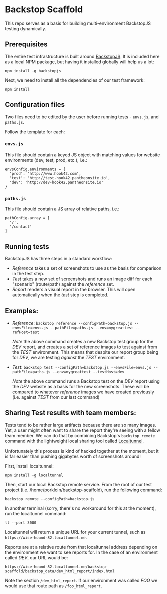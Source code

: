# Backstop Scaffold

This repo serves as a basis for building multi-environment BackstopJS testing dynamically.

## Prerequisites

The entire test infrastructure is built around [BackstopJS](https://github.com/garris/BackstopJS). It is included here as a local NPM package, but having it installed globally will help us a lot:

`npm install -g backstopjs`

Next, we need to install all the dependencies of our test framework:

`npm install`

## Configuration files

Two files need to be edited by the user before running tests - `envs.js`, and `paths.js`.

Follow the template for each:

### `envs.js`

This file should contain a keyed JS object with matching values for website environments (dev, test, prod, etc.), i.e.:

```
envsConfig.environments = {
  'prod': 'http://www.hook42.com',
  'test': 'http://test-hook42.pantheonsite.io',
  'dev': 'http://dev-hook42.pantheonsite.io'
}
```

### `paths.js`

This file should contain a JS array of relative paths, i.e.:

```
pathConfig.array = [
  '/',
  '/contact'
]
```


## Running tests

BackstopJS has three steps in a standard workflow:

- *Reference* takes a set of screenshots to use as the basis for comparison in the test step.
- *Test* takes a new set of screenshots and runs an image diff for each "scenario" (route/path) against the _reference_ set.
- *Report* renders a visual report in the browser. This will open automatically when the _test_ step is completed.

## Examples:

- *Reference*: `backstop reference --configPath=backstop.js --envsFile=envs.js --pathFile=paths.js --env=mygreattest --refHost=test`

    *Note* the above command creates a new Backstop test group for the _DEV_ report, and creates a set of reference images to test against from the _TEST_ environment. This means that despite our report group being for _DEV_, we are testing _against_ the _TEST_ environment.

- *Test*: `backstop test --configPath=backstop.js --envsFile=envs.js --pathFile=paths.js --env=mygreattest --testHost=dev`

    *Note* the above command runs a Backstop test on the _DEV_ report using the _DEV_ website as a basis for the new screenshots. These will be compared to whatever _reference_ images we have created previously (i.e. against _TEST_ from our last command)

## Sharing Test results with team members:

Tests tend to be rather large artifacts because there are so many images. Yet, a user might often want to share the report they're seeing with a fellow team member. We can do that by combining Backstop's `backstop remote` command with the lightweight local sharing tool called [Localtunnel](https://github.com/localtunnel/localtunnel).

Unfortunately this process is kind of hacked together at the moment, but it is far easier than pushing gigabytes worth of screenshots around!

First, install localtunnel:

`npm install -g localtunnel`

Then, start our local Backstop remote service. From the root of our test project (i.e. /home/porkloin/backstop-scaffold), run the following command:

`backstop remote --configPath=backstop.js`

In another terminal (sorry, there's no workaround for this at the moment), run the localtunnel command:

`lt --port 3000`

Localtunnel will return a unique URL for your current tunnel, such as `https://wise-hound-82.localtunnel.me`.

Reports are at a relative route from that localtunnel address depending on the environment we want to see reports for. In the case of an environment called _DEV_, our URL would be:

`https://wise-hound-82.localtunnel.me/backstop-scaffold/backstop_data/dev_html_report/index.html`

Note the section `/dev_html_report`. If our environment was called _FOO_ we would use that route path as `/foo_html_report`.
